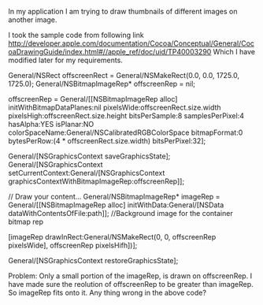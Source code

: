 

In my application I am trying to draw thumbnails of different images on another image.

I took the sample code from following link
http://developer.apple.com/documentation/Cocoa/Conceptual/General/CocoaDrawingGuide/index.html#//apple_ref/doc/uid/TP40003290
Which I have modified later for my requirements.

    
General/NSRect offscreenRect = General/NSMakeRect(0.0, 0.0, 1725.0, 1725.0);
General/NSBitmapImageRep* offscreenRep = nil;

offscreenRep = General/[[NSBitmapImageRep alloc] initWithBitmapDataPlanes:nil
                        pixelsWide:offscreenRect.size.width
                        pixelsHigh:offscreenRect.size.height
                        bitsPerSample:8
                        samplesPerPixel:4
                        hasAlpha:YES
                        isPlanar:NO
                        colorSpaceName:General/NSCalibratedRGBColorSpace
                        bitmapFormat:0
                        bytesPerRow:(4 * offscreenRect.size.width)
                        bitsPerPixel:32];

General/[NSGraphicsContext saveGraphicsState];
General/[NSGraphicsContext setCurrentContext:General/[NSGraphicsContext graphicsContextWithBitmapImageRep:offscreenRep]];

// Draw your content...
General/NSBitmapImageRep* imageRep = General/[[NSBitmapImageRep alloc] initWithData:General/[NSData dataWithContentsOfFile:path]]; //Background image for the container bitmap rep

[imageRep drawInRect:General/NSMakeRect(0, 0, offscreenRep pixelsWide], offscreenRep pixelsHifh])];


General/[NSGraphicsContext restoreGraphicsState];


Problem: Only a small portion of the imageRep, is drawn on offscreenRep.
I have made sure the reolution of offscreenRep to be greater than imageRep. So
imageRep fits onto it.
Any thing wrong in the above code?